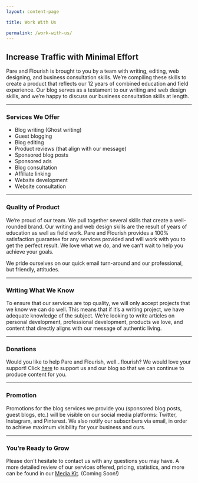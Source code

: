 ```yaml
---
layout: content-page

title: Work With Us

permalink: /work-with-us/
---
```


## Increase Traffic with Minimal Effort

<p>Pare and Flourish is brought to you by a team with writing, editing, web designing, and business consultation skills. We’re compiling these skills to create a product that reflects our 12 years of combined education and field experience. Our blog serves as a testament to our writing and web design skills, and we’re happy to discuss our business consultation skills at length.</p>

<hr class="secondary">

<h3>Services We Offer</h3> 

<ul>
    <li>Blog writing (Ghost writing)</li>
    <li>Guest blogging</li>
    <li>Blog editing</li>
    <li>Product reviews (that align with our message)</li>
    <li>Sponsored blog posts</li>
    <li>Sponsored ads</li>
    <li>Blog consultation</li>
    <li>Affiliate linking</li>
    <li>Website development</li>
    <li>Website consultation</li>
</ul>

<hr class="secondary">

<h3>Quality of Product</h3>

<p>We’re proud of our team. We pull together several skills that create a well-rounded brand. Our writing and web design skills are the result of years of education as well as field work. Pare and Flourish provides a 100% satisfaction guarantee for any services provided and will work with you to get the perfect result. We love what we do, and we can’t wait to help you achieve your goals.</p>

<p>We pride ourselves on our quick email turn-around and our professional, but friendly, attitudes.</p>

<hr class="secondary">

<h3>Writing What We Know</h3>

<p>To ensure that our services are top quality, we will only accept projects that we know we can do well. This means that if it’s a writing project, we have adequate knowledge of the subject. We’re looking to write articles on personal development, professional development, products we love, and content that directly aligns with our message of authentic living.</p>

<hr class="secondary">

<h3>Donations</h3>

<p>Would you like to help Pare and Flourish, well...flourish? We would love your support! Click <a href="{{ site.links.paypal }}" target="_blank">here</a> to support us and our blog so that we can continue to produce content for you.</p>

<hr class="secondary">

<h3>Promotion</h3>

<p>Promotions for the blog services we provide you (sponsored blog posts, guest blogs, etc.) will be visible on our social media platforms: Twitter, Instagram, and Pinterest. We also notify our subscribers via email, in order to achieve maximum visibility for your business and ours.</p>

<hr class="secondary">

<h3>You’re Ready to Grow</h3>

<p>Please don't hesitate to contact us with any questions you may have. A more detailed review of our services offered, pricing, statistics, and more can be found in our <a  href="#">Media Kit</a>. (Coming Soon!)</p>